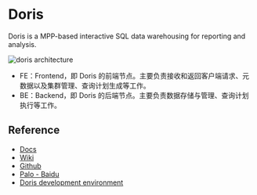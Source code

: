 # Doris

Doris is a MPP-based interactive SQL data warehousing for reporting and analysis.

![doris architecture](../../assets/images/doris/architecture.jpg)

- FE：Frontend，即 Doris 的前端节点。主要负责接收和返回客户端请求、元数据以及集群管理、查询计划生成等工作。
- BE：Backend，即 Doris 的后端节点。主要负责数据存储与管理、查询计划执行等工作。

## Reference

- [Docs](http://doris.apache.org/guides/documents.html)
- [Wiki](https://github.com/apache/incubator-doris/wiki)
- [Github](https://github.com/apache/incubator-doris)
- [Palo - Baidu](https://cloud.baidu.com/doc/PALO/index.html)
- [Doris development environment](https://hub.docker.com/r/apachedoris/doris-dev)